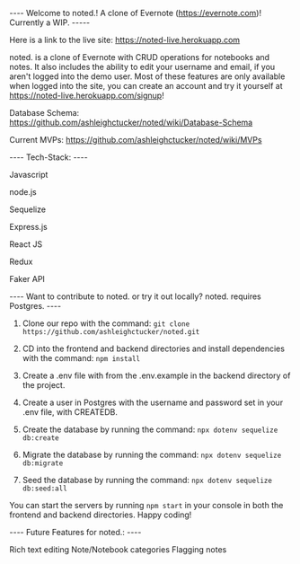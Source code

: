 ---- Welcome to noted.! A clone of Evernote (https://evernote.com)! Currently a WIP. -----

Here is a link to the live site: https://noted-live.herokuapp.com

noted. is a clone of Evernote with CRUD operations for notebooks and notes. It also includes the ability to edit your username and email, if you aren't logged into the demo user. Most of these features are only available when logged into the site, you can create an account and try it yourself at https://noted-live.herokuapp.com/signup!

Database Schema: 
https://github.com/ashleighctucker/noted/wiki/Database-Schema

Current MVPs:
https://github.com/ashleighctucker/noted/wiki/MVPs

----  Tech-Stack: ----

Javascript 

node.js

Sequelize

Express.js

React JS 

Redux

Faker API

---- Want to contribute to noted. or try it out locally? noted. requires Postgres. ----

1. Clone our repo with the command: `git clone https://github.com/ashleighctucker/noted.git`

2. CD into the frontend and backend directories and install dependencies with the command: `npm install`

3. Create a .env file with from the .env.example in the backend directory of the project.

4. Create a user in Postgres with the username and password set in your .env file, with CREATEDB.

5. Create the database by running the command: `npx dotenv sequelize db:create`

6. Migrate the database by running the command: `npx dotenv sequelize db:migrate`

7. Seed the database by running the command: `npx dotenv sequelize db:seed:all`

You can start the servers by running `npm start` in your console in both the frontend and backend directories. Happy coding!


---- Future Features for noted.: ----

Rich text editing 
Note/Notebook categories
Flagging notes
